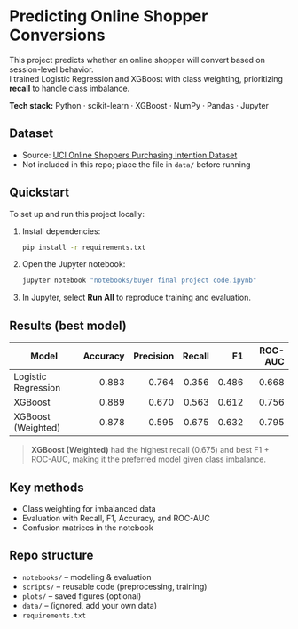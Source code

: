 # Predicting Online Shopper Conversions

This project predicts whether an online shopper will convert based on session-level behavior.  
I trained Logistic Regression and XGBoost with class weighting, prioritizing **recall** to handle class imbalance.

**Tech stack:** Python · scikit-learn · XGBoost · NumPy · Pandas · Jupyter

## Dataset
- Source: [UCI Online Shoppers Purchasing Intention Dataset](https://archive.ics.uci.edu/ml/datasets/Online+Shoppers+Purchasing+Intention+Dataset)  
- Not included in this repo; place the file in `data/` before running

## Quickstart
To set up and run this project locally:

1. Install dependencies:
   ```bash
   pip install -r requirements.txt
   ```

2. Open the Jupyter notebook:
   ```bash
   jupyter notebook "notebooks/buyer final project code.ipynb"
   ```

3. In Jupyter, select **Run All** to reproduce training and evaluation.

## Results (best model)

| Model               | Accuracy | Precision | Recall | F1   | ROC-AUC |
|---------------------|---------:|----------:|-------:|-----:|--------:|
| Logistic Regression | 0.883    | 0.764     | 0.356  | 0.486 | 0.668  |
| XGBoost             | 0.889    | 0.670     | 0.563  | 0.612 | 0.756  |
| XGBoost (Weighted)  | 0.878    | 0.595     | 0.675  | 0.632 | 0.795  |

> **XGBoost (Weighted)** had the highest recall (0.675) and best F1 + ROC-AUC, making it the preferred model given class imbalance.

## Key methods
- Class weighting for imbalanced data  
- Evaluation with Recall, F1, Accuracy, and ROC-AUC  
- Confusion matrices in the notebook

## Repo structure
- `notebooks/` – modeling & evaluation  
- `scripts/` – reusable code (preprocessing, training)  
- `plots/` – saved figures (optional)  
- `data/` – (ignored, add your own data)  
- `requirements.txt`
